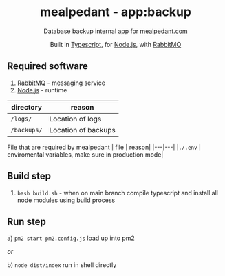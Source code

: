 
<p align="center">
	<h1 align="center">mealpedant - app:backup</h1>
</p>

<p align="center">
	Database backup internal app for <a href='https://www.mealpedant.com' target='_blank' rel='noopener noreferrer'>mealpedant.com</a>
</p>
<p align="center">
	Built in <a href='https://www.typescriptlang.org/' target='_blank' rel='noopener noreferrer'>Typescript</a>, for <a href='https://nodejs.org/en/' target='_blank' rel='noopener noreferrer'>Node.js</a>, with <a href='https://www.rabbitmq.com/' target='_blank' rel='noopener noreferrer'>RabbitMQ</a>
</p>

## Required software

1) <a href='https://www.rabbitmq.com/' target='_blank' rel='noopener noreferrer'>RabbitMQ</a> - messaging service
2) <a href='https://nodejs.org/en/' target='_blank' rel='noopener noreferrer'>Node.js</a> - runtime


| directory | reason|
| --- | --- |
|```/logs/```	| Location of logs|
|```/backups/```	| Location of backups|



File that are required by mealpedant
| file | reason|
|---|---|
|```./.env```		| enviromental variables, make sure in production mode|

## Build step
1) ```bash build.sh``` - when on main branch compile typescript and install all node modules using build process

## Run step
a) ```pm2 start pm2.config.js``` load up into pm2

*or*

b) ```node dist/index``` run in shell directly